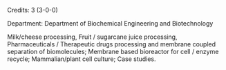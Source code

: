 Credits: 3 (3-0-0)

Department: Department of Biochemical Engineering and Biotechnology

Milk/cheese processing, Fruit / sugarcane juice processing, Pharmaceuticals / Therapeutic drugs processing and membrane coupled separation of biomolecules; Membrane based bioreactor for cell / enzyme recycle; Mammalian/plant cell culture; Case studies.